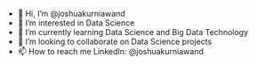 - 👋 Hi, I’m @joshuakurniawand
- 👀 I’m interested in Data Science
- 🌱 I’m currently learning Data Science and Big Data Technology
- 💞️ I’m looking to collaborate on Data Science projects
- 📫 How to reach me LinkedIn: @joshuakurniawand

<!---
joshuakurniawand/joshuakurniawand is a ✨ special ✨ repository because its `README.md` (this file) appears on your GitHub profile.
You can click the Preview link to take a look at your changes.
--->
